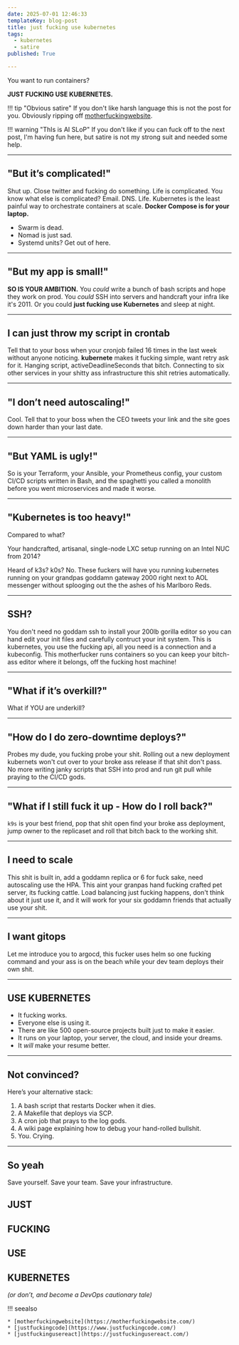 ```yaml
---
date: 2025-07-01 12:46:33
templateKey: blog-post
title: just fucking use kubernetes
tags:
  - kubernetes
  - satire
published: True

---
```


You want to run containers?

**JUST FUCKING USE KUBERNETES.**

!!! tip "Obvious satire"
    If you don't like harsh language this is not the post for you.  Obviously
    ripping off [motherfuckingwebsite](https://motherfuckingwebsite.com/).

!!! warning "ThIs is AI SLoP"
    If you don't like if you can fuck off to the next post, I'm having fun here,
    but satire is not my strong suit and needed some help.

---

## "But it’s complicated!"

Shut up.  Close twitter and fucking do something.  Life is complicated. You
know what else is complicated? Email. DNS. Life. Kubernetes is the least
painful way to orchestrate containers at scale. **Docker Compose is for your
laptop.**

* Swarm is dead.
* Nomad is just sad.
* Systemd units? Get out of here.

---

## "But my app is small!"

**SO IS YOUR AMBITION.**
You *could* write a bunch of bash scripts and hope they work on prod.
You *could* SSH into servers and handcraft your infra like it's 2011.
Or you could **just fucking use Kubernetes** and sleep at night.

---

## I can just throw my script in crontab

Tell that to your boss when your cronjob failed 16 times in the last week
without anyone noticing. **kubernete** makes it fucking simple, want retry ask
for it.  Hanging script, activeDeadlineSeconds that bitch.  Connecting to six
other services in your shitty ass infrastructure this shit retries automatically.

---

## "I don’t need autoscaling!"

Cool. Tell that to your boss when the CEO tweets your link and the site goes
down harder than your last date.

---

## "But YAML is ugly!"

So is your Terraform, your Ansible, your Prometheus config, your custom CI/CD
scripts written in Bash, and the spaghetti you called a monolith before you
went microservices and made it worse.

---

## "Kubernetes is too heavy!"

Compared to what?

Your handcrafted, artisanal, single-node LXC setup running on an Intel NUC from 2014?

Heard of k3s? k0s? No.  These fuckers will have you running kubernetes running
on your grandpas goddamn gateway 2000 right next to AOL messenger without
splooging out the the ashes of his Marlboro Reds.

---

## SSH?

You don't need no goddam ssh to install your 200lb gorilla editor so you can
hand edit your init files and carefully contruct your init system.  This is
kubernetes, you use the fucking api, all you need is a connection and a
kubeconfig.  This motherfucker runs containers so you can keep your bitch-ass
editor where it belongs, off the fucking host machine!

---

## "What if it’s overkill?"

What if YOU are underkill?

---

## "How do I do zero-downtime deploys?"

Probes my dude, you fucking probe your shit.  Rolling out a new deployment
kubernets won't cut over to your broke ass release if that shit don't pass. No
more writing janky scripts that SSH into prod and run git pull while praying to
the CI/CD gods.

---

## "What if I still fuck it up - How do I roll back?"

`k9s` is your best friend, pop that shit open find your broke ass deployment,
jump owner to the replicaset and roll that bitch back to the working shit.

---

## I need to scale

This shit is built in, add a goddamn replica or 6 for fuck sake, need
autoscaling use the HPA.  This aint your granpas hand fucking crafted pet
server, its fucking cattle.  Load balancing just fucking happens, don't think
about it just use it, and it will work for your six goddamn friends that
actually use your shit.

---

## I want gitops

Let me introduce you to argocd, this fucker uses helm so one fucking command
and your ass is on the beach while your dev team deploys their own shit.

---

## USE KUBERNETES

* It fucking works.
* Everyone else is using it.
* There are like 500 open-source projects built just to make it easier.
* It runs on your laptop, your server, the cloud, and inside your dreams.
* It *will* make your resume better.

---

## Not convinced?

Here’s your alternative stack:

1. A bash script that restarts Docker when it dies.
2. A Makefile that deploys via SCP.
3. A cron job that prays to the log gods.
4. A wiki page explaining how to debug your hand-rolled bullshit.
5. You. Crying.

---

## So yeah

Save yourself.
Save your team.
Save your infrastructure.

## JUST

## FUCKING

## USE

## KUBERNETES

*(or don’t, and become a DevOps cautionary tale)*

!!! seealso

    * [motherfuckingwebsite](https://motherfuckingwebsite.com/)
    * [justfuckingcode](https://www.justfuckingcode.com/)
    * [justfuckingusereact](https://justfuckingusereact.com/)
